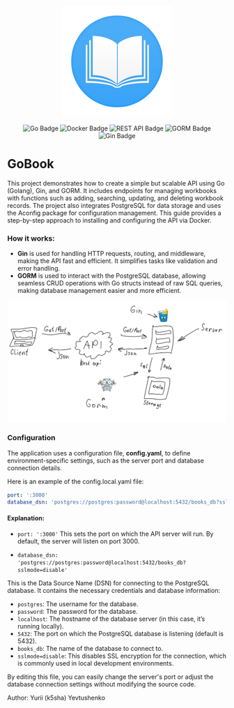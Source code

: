 <p align="center">
  <img src="https://github.com/k5sha/goBook/blob/master/media/new_logo.png" alt="Logo" width="256"/>
</p>

<div align="center">
  
  ![Go Badge](https://img.shields.io/badge/Go-00ADD8?style=for-the-badge&logo=go&logoColor=white)
  ![Docker Badge](https://img.shields.io/badge/Docker-2496ED?style=for-the-badge&logo=docker&logoColor=white)
  ![REST API Badge](https://img.shields.io/badge/REST_API-34B7B1?style=for-the-badge&logo=swagger&logoColor=white)
  ![GORM Badge](https://img.shields.io/badge/GORM-00A9E0?style=for-the-badge&logo=gorm&logoColor=white)
  ![Gin Badge](https://img.shields.io/badge/Gin-8B8B00?style=for-the-badge&logo=gin&logoColor=white)
</div >

# GoBook
This project demonstrates how to create a simple but scalable API using Go (Golang), Gin, and GORM. 
It includes endpoints for managing workbooks with functions such as adding, searching, updating, and deleting workbook records. 
The project also integrates PostgreSQL for data storage and uses the Aconfig package for configuration management. 
This guide provides a step-by-step approach to installing and configuring the API via Docker.

### How it works:
- **Gin** is used for handling HTTP requests, routing, and middleware, making the API fast and efficient. It simplifies tasks like validation and error handling.
- **GORM** is used to interact with the PostgreSQL database, allowing seamless CRUD operations with Go structs instead of raw SQL queries, making database management easier and more efficient.
<p align="center">
  <img src="https://github.com/k5sha/goBook/blob/master/media/how.jpg" alt="How work" width="726"/>
</p>

### Configuration
The application uses a configuration file, **config.yaml**, to define environment-specific settings, such as the server port and database connection details.

Here is an example of the config.local.yaml file:
```yaml
port: ':3000'
database_dsn: 'postgres://postgres:password@localhost:5432/books_db?sslmode=disable'
```
#### Explanation:
- `port: ':3000'`
This sets the port on which the API server will run. By default, the server will listen on port 3000.

- `database_dsn: 'postgres://postgres:password@localhost:5432/books_db?sslmode=disable'`
  
This is the Data Source Name (DSN) for connecting to the PostgreSQL database. It contains the necessary credentials and database information:

- `postgres`: The username for the database.
- `password`: The password for the database.
- `localhost`: The hostname of the database server (in this case, it’s running locally).
- `5432`: The port on which the PostgreSQL database is listening (default is 5432).
- `books_db`: The name of the database to connect to.
- `sslmode=disable`: This disables SSL encryption for the connection, which is commonly used in local development environments.
  
By editing this file, you can easily change the server's port or adjust the database connection settings without modifying the source code.

Author:
Yurii (k5sha) Yevtushenko
